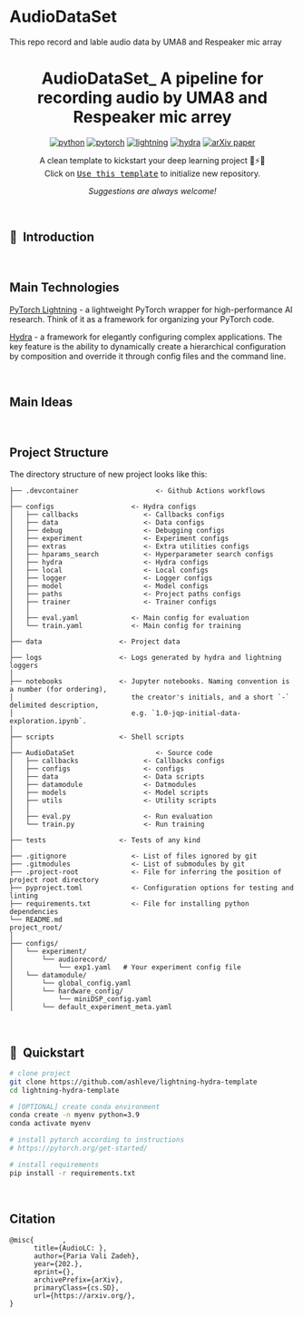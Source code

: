 # AudioDataSet
This repo record and lable audio data by UMA8 and Respeaker mic array

<div align="center">

#  AudioDataSet_ A pipeline for recording audio by UMA8 and Respeaker mic arrey


[![python](https://img.shields.io/badge/-Python_3.8_%7C_3.9_%7C_3.10-blue?logo=python&logoColor=white)](https://github.com/pre-commit/pre-commit)
[![pytorch](https://img.shields.io/badge/PyTorch_2.0+-ee4c2c?logo=pytorch&logoColor=white)](https://pytorch.org/get-started/locally/)
[![lightning](https://img.shields.io/badge/-Lightning_2.0+-792ee5?logo=pytorchlightning&logoColor=white)](https://pytorchlightning.ai/)
[![hydra](https://img.shields.io/badge/Config-Hydra_-89b8cd)](https://hydra.cc/)
[![arXiv paper](https://img.shields.io/badge/arXiv-1234.56789-b31b1b.svg)](https://arxiv.org/abs/2403.10380)

A clean template to kickstart your deep learning project 🚀⚡🔥<br>
Click on [<kbd>Use this template</kbd>](https://github.com/ashleve/lightning-hydra-template/generate) to initialize new repository.

_Suggestions are always welcome!_

</div>

<br>

## 📌  Introduction


<br>

## Main Technologies

[PyTorch Lightning](https://github.com/PyTorchLightning/pytorch-lightning) - a lightweight PyTorch wrapper for high-performance AI research. Think of it as a framework for organizing your PyTorch code.

[Hydra](https://github.com/facebookresearch/hydra) - a framework for elegantly configuring complex applications. The key feature is the ability to dynamically create a hierarchical configuration by composition and override it through config files and the command line.

<br>

## Main Ideas



<br>

## Project Structure

The directory structure of new project looks like this:

```
├── .devcontainer                   <- Github Actions workflows
│
├── configs                   <- Hydra configs
│   ├── callbacks                <- Callbacks configs
│   ├── data                     <- Data configs
│   ├── debug                    <- Debugging configs
│   ├── experiment               <- Experiment configs
│   ├── extras                   <- Extra utilities configs
│   ├── hparams_search           <- Hyperparameter search configs
│   ├── hydra                    <- Hydra configs
│   ├── local                    <- Local configs
│   ├── logger                   <- Logger configs
│   ├── model                    <- Model configs
│   ├── paths                    <- Project paths configs
│   ├── trainer                  <- Trainer configs
│   │
│   ├── eval.yaml             <- Main config for evaluation
│   └── train.yaml            <- Main config for training
│
├── data                   <- Project data
│
├── logs                   <- Logs generated by hydra and lightning loggers
│
├── notebooks              <- Jupyter notebooks. Naming convention is a number (for ordering),
│                             the creator's initials, and a short `-` delimited description,
│                             e.g. `1.0-jqp-initial-data-exploration.ipynb`.
│
├── scripts                <- Shell scripts
│
├── AudioDataSet                    <- Source code
│   ├── callbacks                <- Callbacks configs
│   ├── configs                  <- configs
│   ├── data                     <- Data scripts
│   ├── datamodule               <- Datmodules
│   ├── models                   <- Model scripts
│   ├── utils                    <- Utility scripts
│   │
│   ├── eval.py                  <- Run evaluation
│   └── train.py                 <- Run training
│
├── tests                  <- Tests of any kind
│
├── .gitignore                <- List of files ignored by git
├── .gitmodules               <- List of submodules by git
├── .project-root             <- File for inferring the position of project root directory
├── pyproject.toml            <- Configuration options for testing and linting
├── requirements.txt          <- File for installing python dependencies
└── README.md
project_root/
│
├── configs/
│   └── experiment/
│       └── audiorecord/
│           └── exp1.yaml   # Your experiment config file
│   └── datamodule/
│       └── global_config.yaml
│       └── hardware_config/
│           └── miniDSP_config.yaml
│       └── default_experiment_meta.yaml

```

<br>

## 🚀  Quickstart

```bash
# clone project
git clone https://github.com/ashleve/lightning-hydra-template
cd lightning-hydra-template

# [OPTIONAL] create conda environment
conda create -n myenv python=3.9
conda activate myenv

# install pytorch according to instructions
# https://pytorch.org/get-started/

# install requirements
pip install -r requirements.txt
```


<br>

## Citation

```
@misc{       ,
      title={AudioLC: }, 
      author={Paria Vali Zadeh},
      year={202.},
      eprint={},
      archivePrefix={arXiv},
      primaryClass={cs.SD},
      url={https://arxiv.org/}, 
}
```

<br>

